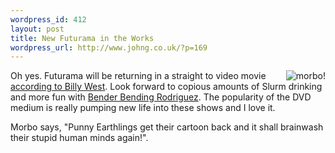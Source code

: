 ```yaml
--- 
wordpress_id: 412
layout: post
title: New Futurama in the Works
wordpress_url: http://www.johng.co.uk/?p=169
---
```

<img src="http://www.johng.co.uk/wp-content/images/morbo.png" align="right"   alt="morbo!" />Oh yes. Futurama will be returning in a straight to video movie <a href="http://dvd.ign.com/articles/634/634262p1.html">according to Billy West</a>. Look forward to copious amounts of Slurm drinking and more fun with <a href="http://en.wikipedia.org/wiki/Bender_Bending_Rodriguez">Bender Bending Rodriguez</a>. The popularity of the DVD medium is really pumping new life into these shows and I love it.

Morbo says, "Punny Earthlings get their cartoon back and it shall brainwash their stupid human minds again!".
